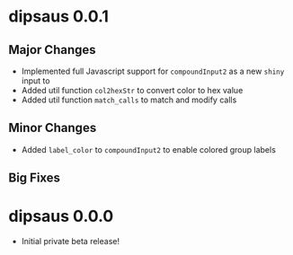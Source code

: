 dipsaus 0.0.1
=======

## Major Changes

* Implemented full Javascript support for `compoundInput2` as a new `shiny` input to
* Added util function `col2hexStr` to convert color to hex value
* Added util function `match_calls` to match and modify calls

## Minor Changes

* Added `label_color` to `compoundInput2` to enable colored group labels

## Big Fixes

dipsaus 0.0.0
=======

* Initial private beta release!
